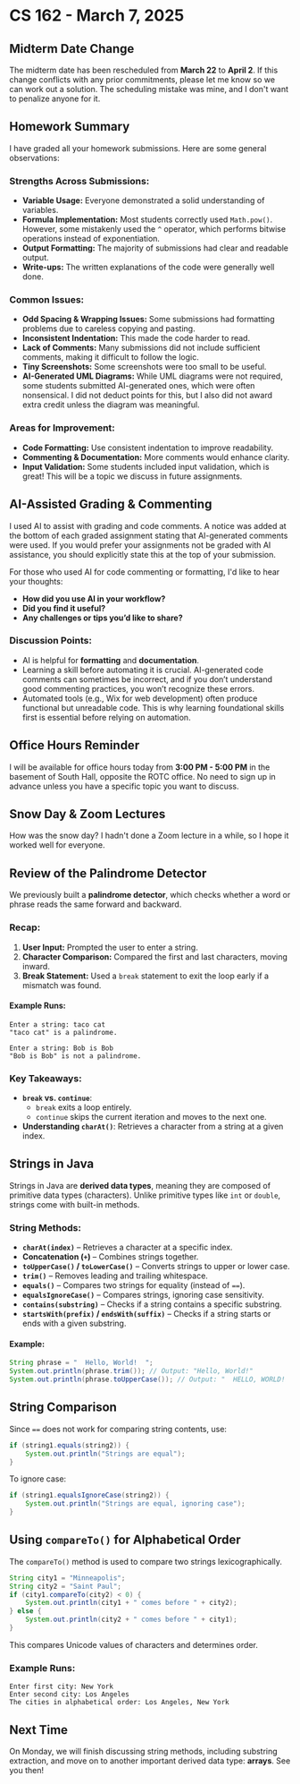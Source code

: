 # CS 162 - March 7, 2025

## Midterm Date Change
The midterm date has been rescheduled from **March 22** to **April 2**. If this change conflicts with any prior commitments, please let me know so we can work out a solution. The scheduling mistake was mine, and I don't want to penalize anyone for it.

## Homework Summary
I have graded all your homework submissions. Here are some general observations:

### Strengths Across Submissions:
- **Variable Usage:** Everyone demonstrated a solid understanding of variables.
- **Formula Implementation:** Most students correctly used `Math.pow()`. However, some mistakenly used the `^` operator, which performs bitwise operations instead of exponentiation.
- **Output Formatting:** The majority of submissions had clear and readable output.
- **Write-ups:** The written explanations of the code were generally well done.

### Common Issues:
- **Odd Spacing & Wrapping Issues:** Some submissions had formatting problems due to careless copying and pasting.
- **Inconsistent Indentation:** This made the code harder to read.
- **Lack of Comments:** Many submissions did not include sufficient comments, making it difficult to follow the logic.
- **Tiny Screenshots:** Some screenshots were too small to be useful.
- **AI-Generated UML Diagrams:** While UML diagrams were not required, some students submitted AI-generated ones, which were often nonsensical. I did not deduct points for this, but I also did not award extra credit unless the diagram was meaningful.

### Areas for Improvement:
- **Code Formatting:** Use consistent indentation to improve readability.
- **Commenting & Documentation:** More comments would enhance clarity.
- **Input Validation:** Some students included input validation, which is great! This will be a topic we discuss in future assignments.

## AI-Assisted Grading & Commenting
I used AI to assist with grading and code comments. A notice was added at the bottom of each graded assignment stating that AI-generated comments were used. If you would prefer your assignments not be graded with AI assistance, you should explicitly state this at the top of your submission.

For those who used AI for code commenting or formatting, I'd like to hear your thoughts:
- **How did you use AI in your workflow?**
- **Did you find it useful?**
- **Any challenges or tips you’d like to share?**

### Discussion Points:
- AI is helpful for **formatting** and **documentation**.
- Learning a skill before automating it is crucial. AI-generated code comments can sometimes be incorrect, and if you don’t understand good commenting practices, you won’t recognize these errors.
- Automated tools (e.g., Wix for web development) often produce functional but unreadable code. This is why learning foundational skills first is essential before relying on automation.

## Office Hours Reminder
I will be available for office hours today from **3:00 PM - 5:00 PM** in the basement of South Hall, opposite the ROTC office. No need to sign up in advance unless you have a specific topic you want to discuss.

## Snow Day & Zoom Lectures
How was the snow day? I hadn't done a Zoom lecture in a while, so I hope it worked well for everyone.

## Review of the Palindrome Detector
We previously built a **palindrome detector**, which checks whether a word or phrase reads the same forward and backward.

### Recap:
1. **User Input:** Prompted the user to enter a string.
2. **Character Comparison:** Compared the first and last characters, moving inward.
3. **Break Statement:** Used a `break` statement to exit the loop early if a mismatch was found.

#### Example Runs:
```
Enter a string: taco cat
"taco cat" is a palindrome.

Enter a string: Bob is Bob
"Bob is Bob" is not a palindrome.
```

### Key Takeaways:
- **`break` vs. `continue`**:
    - `break` exits a loop entirely.
    - `continue` skips the current iteration and moves to the next one.
- **Understanding `charAt()`**: Retrieves a character from a string at a given index.

## Strings in Java
Strings in Java are **derived data types**, meaning they are composed of primitive data types (characters). Unlike primitive types like `int` or `double`, strings come with built-in methods.

### String Methods:
- **`charAt(index)`** – Retrieves a character at a specific index.
- **Concatenation (`+`)** – Combines strings together.
- **`toUpperCase()` / `toLowerCase()`** – Converts strings to upper or lower case.
- **`trim()`** – Removes leading and trailing whitespace.
- **`equals()`** – Compares two strings for equality (instead of `==`).
- **`equalsIgnoreCase()`** – Compares strings, ignoring case sensitivity.
- **`contains(substring)`** – Checks if a string contains a specific substring.
- **`startsWith(prefix)` / `endsWith(suffix)`** – Checks if a string starts or ends with a given substring.

#### Example:
```java
String phrase = "  Hello, World!  ";
System.out.println(phrase.trim()); // Output: "Hello, World!"
System.out.println(phrase.toUpperCase()); // Output: "  HELLO, WORLD!  "
```

## String Comparison
Since `==` does not work for comparing string contents, use:
```java
if (string1.equals(string2)) {
    System.out.println("Strings are equal");
}
```

To ignore case:
```java
if (string1.equalsIgnoreCase(string2)) {
    System.out.println("Strings are equal, ignoring case");
}
```

## Using `compareTo()` for Alphabetical Order
The `compareTo()` method is used to compare two strings lexicographically.
```java
String city1 = "Minneapolis";
String city2 = "Saint Paul";
if (city1.compareTo(city2) < 0) {
    System.out.println(city1 + " comes before " + city2);
} else {
    System.out.println(city2 + " comes before " + city1);
}
```
This compares Unicode values of characters and determines order.

### Example Runs:
```
Enter first city: New York
Enter second city: Los Angeles
The cities in alphabetical order: Los Angeles, New York
```

## Next Time
On Monday, we will finish discussing string methods, including substring extraction, and move on to another important derived data type: **arrays**. See you then!

